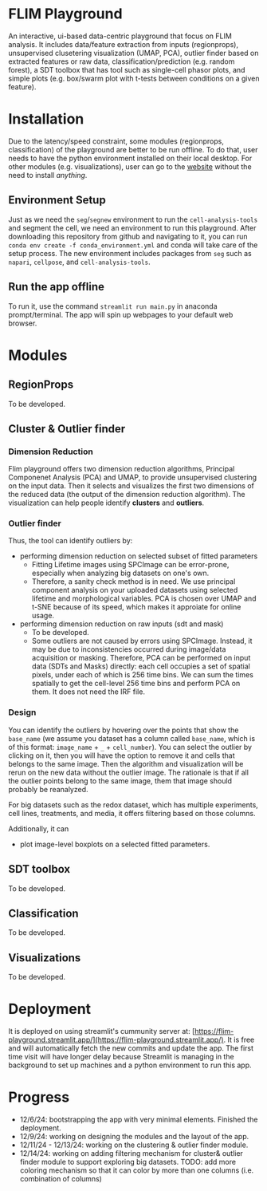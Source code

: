 # FLIM Playground
An interactive, ui-based data-centric playground that focus on FLIM analysis. It includes data/feature extraction from inputs (regionprops), unsupervised clusetering visualization (UMAP, PCA), outlier finder based on extracted features or raw data, classification/prediction (e.g. random forest), a SDT toolbox that has tool such as single-cell phasor plots, and simple plots (e.g. box/swarm plot with t-tests between conditions on a given feature). 

# Installation
Due to the latency/speed constraint, some modules (regionprops, classification) of the playground are better to be run offline. To do that, user needs to have the python environment installed on their local desktop. For other modules (e.g. visualizations), user can go to the [website](https://flim-playground.streamlit.app/) without the need to install *anything*. 

## Environment Setup
Just as we need the `seg`/`segnew` environment to run the `cell-analysis-tools` and segment the cell, we need an environment to run this playground. After downloading this repository from github and navigating to it, you can run `conda env create -f conda_environment.yml` and conda will take care of the setup process. The new environment includes packages from `seg` such as `napari`, `cellpose`, and `cell-analysis-tools`. 

## Run the app offline
To run it, use the command `streamlit run main.py` in anaconda prompt/terminal. The app will spin up webpages to your default web browser. 

# Modules
## RegionProps 
To be developed. 

## Cluster & Outlier finder

### Dimension Reduction 
Flim playground offers two dimension reduction algorithms, Principal Componenet Analysis (PCA) and UMAP, to provide unsupervised clustering on the input data. Then it selects and visualizes the first two dimensions of the reduced data (the output of the dimension reduction algorithm). The visualization can help people identify **clusters** and **outliers**. 

### Outlier finder
Thus, the tool can identify outliers by: 
- performing dimension reduction on selected subset of fitted parameters
    - Fitting Lifetime images using SPCImage can be error-prone, especially when analyzing big datasets on one's own. 
    - Therefore, a sanity check method is in need. We use principal component analysis on your uploaded datasets using selected lifetime and morphological variables. PCA is chosen over UMAP and t-SNE because of its speed, which makes it approiate for online usage. 
- performing dimension reduction on raw inputs (sdt and mask)
    - To be developed. 
    - Some outliers are not caused by errors using SPCImage. Instead, it may be due to inconsistencies occurred during image/data acquisition or masking. Therefore, PCA can be performed on input data (SDTs and Masks) directly: each cell occupies a set of spatial pixels, under each of which is 256 time bins. We can sum the times spatially to get the cell-level 256 time bins and perform PCA on them. It does not need the IRF file. 

### Design 
You can identify the outliers by hovering over the points that show the `base_name` (we assume you dataset has a column called `base_name`, which is of this format: `image_name` + `_` + `cell_number`). You can select the outlier by clicking on it, then you will have the option to remove it and cells that belongs to the same image. Then the algorithm and visualization will be rerun on the new data without the outlier image. The rationale is that if all the outlier points belong to the same image, them that image should probably be reanalyzed. 

For big datasets such as the redox dataset, which has multiple experiments, cell lines, treatments, and media, it offers filtering based on those columns. 

Additionally, it can
- plot image-level boxplots on a selected fitted parameters.

## SDT toolbox
To be developed. 

## Classification
To be developed. 

## Visualizations
To be developed. 

# Deployment 
It is deployed on using streamlit's cummunity server at: [https://flim-playground.streamlit.app/](https://flim-playground.streamlit.app/). It is free and will automatically fetch the new commits and update the app. The first time visit will have longer delay because Streamlit is managing in the background to set up machines and a python environment to run this app. 

# Progress
- 12/6/24: bootstrapping the app with very minimal elements. Finished the deployment. 
- 12/9/24: working on designing the modules and the layout of the app. 
- 12/11/24 - 12/13/24: working on the clustering & outlier finder module.
- 12/14/24: working on adding filtering mechanism for cluster& outlier finder module to support exploring big datasets. TODO: add more coloring mechanism so that it can color by more than one columns (i.e. combination of columns)